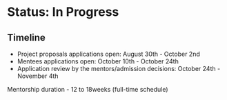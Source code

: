 # Status: In Progress

## Timeline

- Project proposals applications open: August 30th - October 2nd
- Mentees applications open: October 10th - October 24th
- Application review by the mentors/admission decisions: October 24th - November 4th

Mentorship duration - 12 to 18weeks \(full-time schedule\)
